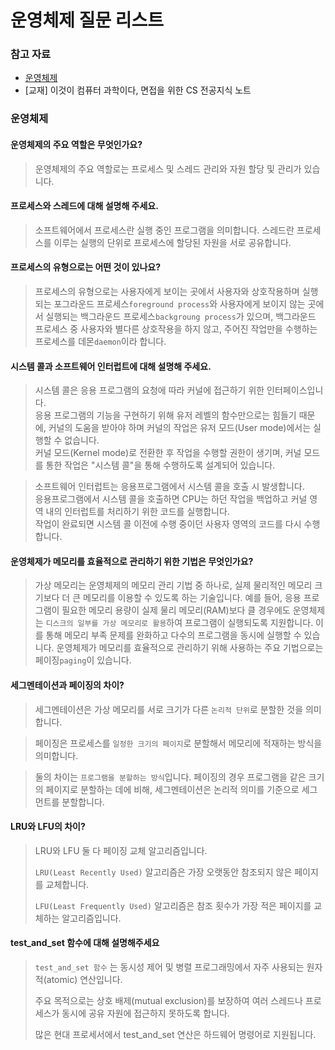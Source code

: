 # 운영체제 질문 리스트

### 참고 자료
- [운영체제](<https://github.com/kim6394/Dev_BasicKnowledge/blob/master/Interview/Interview List.md#운영체제>)
- [교재] 이것이 컴퓨터 과학이다, 면접을 위한 CS 전공지식 노트

### 운영체제
#### 운영체제의 주요 역할은 무엇인가요?
> 운영체제의 주요 역할로는 프로세스 및 스레드 관리와 자원 할당 및 관리가 있습니다.

#### 프로세스와 스레드에 대해 설명해 주세요.
> 소프트웨어에서 프로세스란 실행 중인 프로그램을 의미합니다. 스레드란 프로세스를 이루는 실행의 단위로 프로세스에 할당된 자원을 서로 공유합니다.

#### 프로세스의 유형으로는 어떤 것이 있나요?
> 프로세스의 유형으로는 사용자에게 보이는 곳에서 사용자와 상호작용하며 실행되는 포그라운드 프로세스``foreground process``와 사용자에게 보이지 않는 곳에서 실행되는 백그라운드 프로세스``backgroung process``가 있으며, 백그라운드 프로세스 중 사용자와 별다른 상호작용을 하지 않고, 주어진 작업만을 수행하는 프로세스를 데몬``daemon``이라 합니다.

#### 시스템 콜과 소프트웨어 인터럽트에 대해 설명해 주세요.
> 시스템 콜은 응용 프로그램의 요청에 따라 커널에 접근하기 위한 인터페이스입니다. <br/>
> 응용 프로그램의 기능을 구현하기 위해 유저 레벨의 함수만으로는 힘들기 때문에, 커널의 도움을 받아야 하며 커널의 작업은 유저 모드(User mode)에서는 실행할 수 없습니다. <br/>
> 커널 모드(Kernel mode)로 전환한 후 작업을 수행할 권한이 생기며, 커널 모드를 통한 작업은 "시스템 콜"을 통해 수행하도록 설계되어 있습니다.

> 소프트웨어 인터럽트는 응용프로그램에서 시스템 콜을 호출 시 발생합니다. <br/>
> 응용프로그램에서 시스템 콜을 호출하면 CPU는 하던 작업을 백업하고 커널 영역 내의 인터럽트를 처리하기 위한 코드를 실행합니다. <br/>
> 작업이 완료되면 시스템 콜 이전에 수행 중이던 사용자 영역의 코드를 다시 수행합니다.

#### 운영체제가 메모리를 효율적으로 관리하기 위한 기법은 무엇인가요?
> 가상 메모리는 운영체제의 메모리 관리 기법 중 하나로, 실제 물리적인 메모리 크기보다 더 큰 메모리를 이용할 수 있도록 하는 기술입니다. 예를 들어, 응용 프로그램이 필요한 메모리 용량이 실제 물리 메모리(RAM)보다 클 경우에도 운영체제는 ``디스크의 일부를 가상 메모리로 활용``하여 프로그램이 실행되도록 지원합니다. 이를 통해 메모리 부족 문제를 완화하고 다수의 프로그램을 동시에 실행할 수 있습니다. 운영체제가 메모리를 효율적으로 관리하기 위해 사용하는 주요 기법으로는 페이징``paging``이 있습니다.

#### 세그멘테이션과 페이징의 차이?
> 세그멘테이션은 가상 메모리를 서로 크기가 다른 `논리적 단위`로 분할한 것을 의미합니다.

> 페이징은 프로세스를 `일정한 크기의 페이지`로 분할해서 메모리에 적재하는 방식을 의미합니다.

> 둘의 차이는 `프로그램을 분할하는 방식`입니다. 페이징의 경우 프로그램을 같은 크기의 페이지로 분할하는 데에 비해, 세그멘테이션은 논리적 의미를 기준으로 세그먼트를 분할합니다.

#### LRU와 LFU의 차이?
> LRU와 LFU 둘 다 페이징 교체 알고리즘입니다.
>
> `LRU(Least Recently Used)` 알고리즘은 가장 오랫동안 참조되지 않은 페이지를 교체합니다.
>
> `LFU(Least Frequently Used)` 알고리즘은 참조 횟수가 가장 적은 페이지를 교체하는 알고리즘입니다.

#### test_and_set 함수에 대해 설명해주세요
> `test_and_set 함수` 는 동시성 제어 및 병렬 프로그래밍에서 자주 사용되는 원자적(atomic) 연산입니다.
>
> 주요 목적으로는 상호 배제(mutual exclusion)를 보장하여 여러 스레드나 프로세스가 동시에 공유 자원에 접근하지 못하도록 합니다.
>
> 많은 현대 프로세서에서 test_and_set 연산은 하드웨어 명령어로 지원됩니다.